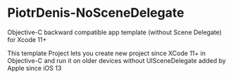 # PiotrDenis-NoSceneDelegate
 Objective-C backward compatible app template (without Scene Delegate) for Xcode 11+

This template Project lets you create new project since XCode 11+ in Objective-C and run it on older devices without UISceneDelegate added by Apple since iOS 13
